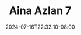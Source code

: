 --- 
title: "Aina Azlan 7"
description: "video bokeh Aina Azlan 7 premium durasi panjang baru"
date: 2024-07-16T22:32:10-08:00
file_code: "xpumpnxj0638"
draft: false
cover: "1rkmlvfh6jmlck4m.jpg"
tags: ["Aina", "Azlan", "bokep-indo", "bokep-viral", "bokep-ig"]
length: 167
fld_id: "1483110"
foldername: "Aina Azlan"
categories: ["Aina Azlan"]
views: 0
---